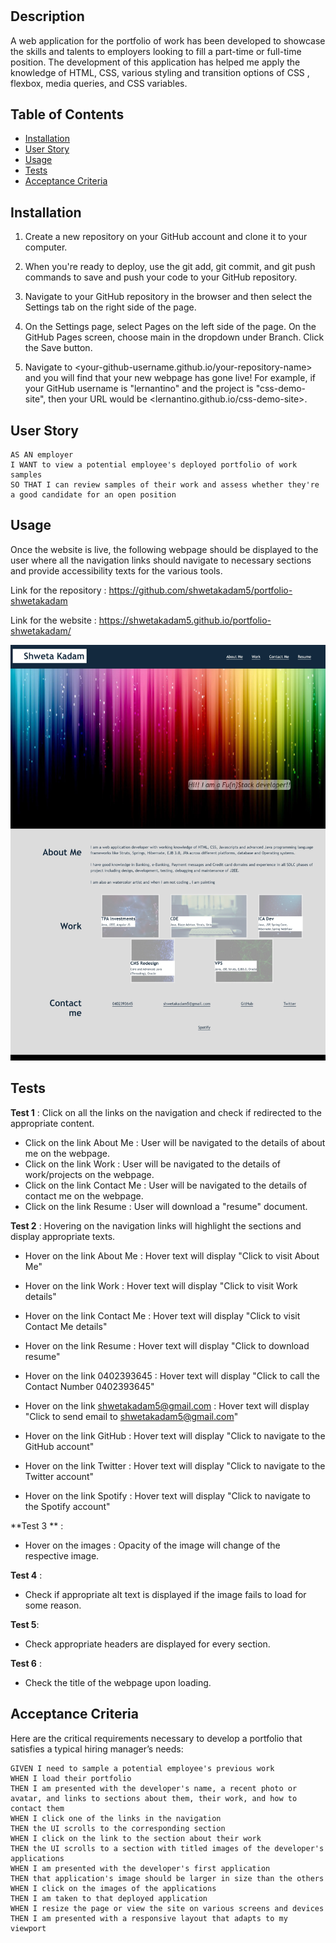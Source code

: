 # <Your-Project-Title>

## Description

A web application for the portfolio of work has been developed to showcase the skills and talents to employers looking to fill a part-time or full-time position.
The development of this application has helped me apply the knowledge of HTML, CSS, various styling and transition options of CSS , flexbox, media queries, and CSS variables.  

## Table of Contents 

- [Installation](#installation)
- [User Story](#user-story)
- [Usage](#usage)
- [Tests](#tests)
- [Acceptance Criteria](#acceptance-criteria)
## Installation

1. Create a new repository on your GitHub account and clone it to your computer.

2. When you're ready to deploy, use the git add, git commit, and git push commands to save and push your code to your GitHub repository.

3. Navigate to your GitHub repository in the browser and then select the Settings tab on the right side of the page.

4. On the Settings page, select Pages on the left side of the page. On the GitHub Pages screen, choose main in the dropdown under Branch. Click the Save button.

5. Navigate to <your-github-username.github.io/your-repository-name> and you will find that your new webpage has gone live! For example, if your GitHub username is "lernantino" and the project is "css-demo-site", then your URL would be <lernantino.github.io/css-demo-site>.

## User Story

```
AS AN employer
I WANT to view a potential employee's deployed portfolio of work samples
SO THAT I can review samples of their work and assess whether they're a good candidate for an open position
```



## Usage
Once the website is live, the following webpage should be displayed to the user where all the navigation links should navigate to necessary sections and provide accessibility texts for the various tools.

Link for the repository : https://github.com/shwetakadam5/portfolio-shwetakadam

Link for the website : https://shwetakadam5.github.io/portfolio-shwetakadam/


![alt text](assets/images/PortfolioHomePage.jpeg)



## Tests

**Test 1** : Click on all the links on the navigation and check if redirected to the appropriate content.
- Click on the link About Me : User will be navigated to the details of about me on the webpage.
- Click on the link Work : User will be navigated to the details of work/projects on the webpage.
- Click on the link Contact Me : User will be navigated to the details of contact me on the webpage.
- Click on the link Resume : User will download a "resume" document.

**Test 2** : Hovering on the navigation links will highlight the sections and display appropriate texts.
- Hover on the link About Me : Hover text will display "Click to visit About Me"
- Hover on the link Work : Hover text will display "Click to visit Work details"
- Hover on the link Contact Me : Hover text will display "Click to visit Contact Me details"
- Hover on the link Resume : Hover text will display "Click to download resume"

- Hover on the link 0402393645 : Hover text will display "Click to call the Contact Number 0402393645"
- Hover on the link shwetakadam5@gmail.com : Hover text will display "Click to send email to shwetakadam5@gmail.com"
- Hover on the link GitHub : Hover text will display "Click to navigate to the GitHub account"
- Hover on the link Twitter : Hover text will display "Click to navigate to the Twitter account"
- Hover on the link Spotify : Hover text will display "Click to navigate to the Spotify account"



**Test 3 ** :
- Hover on the images : Opacity of the image will change of the respective image.

**Test 4** : 
- Check if appropriate alt text is displayed if the image fails to load for some reason.

**Test 5**: 
- Check appropriate headers are displayed for every section.

**Test 6** : 
- Check the title of the webpage upon loading.


## Acceptance Criteria

Here are the critical requirements necessary to develop a portfolio that satisfies a typical hiring manager’s needs:

```
GIVEN I need to sample a potential employee's previous work
WHEN I load their portfolio
THEN I am presented with the developer's name, a recent photo or avatar, and links to sections about them, their work, and how to contact them
WHEN I click one of the links in the navigation
THEN the UI scrolls to the corresponding section
WHEN I click on the link to the section about their work
THEN the UI scrolls to a section with titled images of the developer's applications
WHEN I am presented with the developer's first application
THEN that application's image should be larger in size than the others
WHEN I click on the images of the applications
THEN I am taken to that deployed application
WHEN I resize the page or view the site on various screens and devices
THEN I am presented with a responsive layout that adapts to my viewport
```